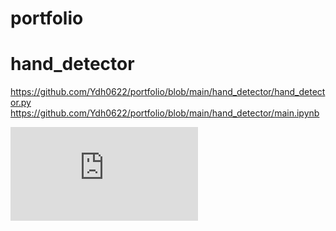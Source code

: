 # portfolio

# hand_detector
https://github.com/Ydh0622/portfolio/blob/main/hand_detector/hand_detector.py
https://github.com/Ydh0622/portfolio/blob/main/hand_detector/main.ipynb

![image](https://github.com/Ydh0622/portfolio/blob/main/README.md)

#
